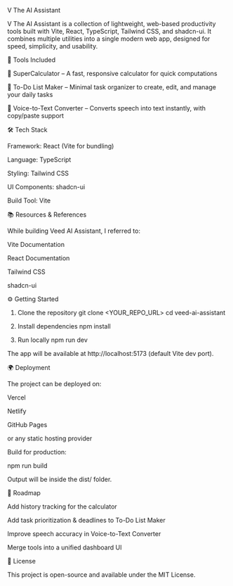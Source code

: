V The AI Assistant

V The AI Assistant is a collection of lightweight, web-based productivity tools built with Vite, React, TypeScript, Tailwind CSS, and shadcn-ui.
It combines multiple utilities into a single modern web app, designed for speed, simplicity, and usability.

🚀 Tools Included

🧮 SuperCalculator – A fast, responsive calculator for quick computations

📝 To-Do List Maker – Minimal task organizer to create, edit, and manage your daily tasks

🎤 Voice-to-Text Converter – Converts speech into text instantly, with copy/paste support

🛠️ Tech Stack

Framework: React (Vite for bundling)

Language: TypeScript

Styling: Tailwind CSS

UI Components: shadcn-ui

Build Tool: Vite

📚 Resources & References

While building Veed AI Assistant, I referred to:

Vite Documentation

React Documentation

Tailwind CSS

shadcn-ui

⚙️ Getting Started
1. Clone the repository
git clone <YOUR_REPO_URL>
cd veed-ai-assistant

2. Install dependencies
npm install

3. Run locally
npm run dev


The app will be available at http://localhost:5173 (default Vite dev port).

🌍 Deployment

The project can be deployed on:

Vercel

Netlify

GitHub Pages

or any static hosting provider

Build for production:

npm run build


Output will be inside the dist/ folder.

📌 Roadmap

Add history tracking for the calculator

Add task prioritization & deadlines to To-Do List Maker

Improve speech accuracy in Voice-to-Text Converter

Merge tools into a unified dashboard UI

📜 License

This project is open-source and available under the MIT License.
